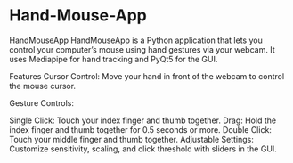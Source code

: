 ﻿# Hand-Mouse-App
HandMouseApp
HandMouseApp is a Python application that lets you control your computer’s mouse using hand gestures via your webcam. It uses Mediapipe for hand tracking and PyQt5 for the GUI.

Features
Cursor Control: Move your hand in front of the webcam to control the mouse cursor.

Gesture Controls:

Single Click: Touch your index finger and thumb together.
Drag: Hold the index finger and thumb together for 0.5 seconds or more.
Double Click: Touch your middle finger and thumb together.
Adjustable Settings: Customize sensitivity, scaling, and click threshold with sliders in the GUI.


